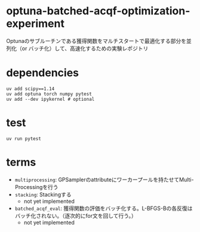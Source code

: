 # optuna-batched-acqf-optimization-experiment
Optunaのサブルーチンである獲得関数をマルチスタートで最適化する部分を並列化（or バッチ化）して、高速化するための実験レポジトリ

# dependencies
```
uv add scipy==1.14
uv add optuna torch numpy pytest
uv add --dev ipykernel # optional
```

# test
```
uv run pytest
```

# terms
- `multiprocessing`: GPSamplerのattributeにワーカープールを持たせてMulti-Processingを行う
- `stacking`: Stackingする
    - not yet implemented
- `batched_acqf_eval`: 獲得関数の評価をバッチ化する。L-BFGS-Bの各反復はバッチ化されない。（逐次的にfor文を回して行う。）
    - not yet implemented
